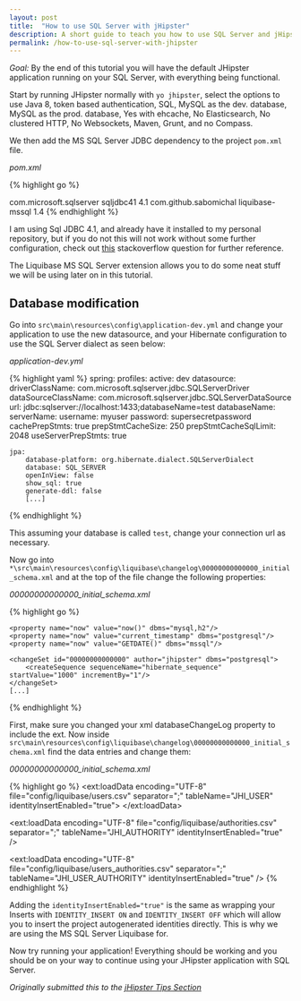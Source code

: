 ```yaml
---
layout: post
title:  "How to use SQL Server with jHipster"
description: A short guide to teach you how to use SQL Server and jHipster together.
permalink: /how-to-use-sql-server-with-jhipster
---
```

_Goal:_ By the end of this tutorial you will have the default JHipster application running on your SQL Server, with everything being functional.

Start by running JHipster normally with `yo jhipster`, select the options to use Java 8, token based authentication, SQL, MySQL as the dev. database, MySQL as the prod. database, Yes with ehcache, No Elasticsearch, No clustered HTTP, No Websockets, Maven, Grunt, and no Compass.

We then add the MS SQL Server JDBC dependency to the project `pom.xml` file.

_pom.xml_

{% highlight go %}
<!-- Microsoft JDBC -->
<dependency>
    <groupId>com.microsoft.sqlserver</groupId>
    <artifactId>sqljdbc41</artifactId>
    <version>4.1</version>
</dependency>
<!-- Liquibase MS SQL Server extensions -->
<dependency>
    <groupId>com.github.sabomichal</groupId>
    <artifactId>liquibase-mssql</artifactId>
    <version>1.4</version>
</dependency>
{% endhighlight %}    

I am using Sql JDBC 4.1, and already have it installed to my personal repository, but if you do not this will not work without some further configuration, check out [this](https://stackoverflow.com/questions/30207842/add-external-library-jar-to-spring-boot-jar-internal-lib) stackoverflow question for further reference.

The Liquibase MS SQL Server extension allows you to do some neat stuff we will be using later on in this tutorial.

## Database modification

Go into `src\main\resources\config\application-dev.yml` and change your application to use the new datasource, and your Hibernate configuration to use the SQL Server dialect as seen below:

_application-dev.yml_

{% highlight yaml %}
spring:
    profiles:
        active: dev
    datasource:
        driverClassName: com.microsoft.sqlserver.jdbc.SQLServerDriver
        dataSourceClassName: com.microsoft.sqlserver.jdbc.SQLServerDataSource
        url: jdbc:sqlserver://localhost:1433;databaseName=test
        databaseName:
        serverName:
        username: myuser
        password: supersecretpassword
        cachePrepStmts: true
        prepStmtCacheSize: 250
        prepStmtCacheSqlLimit: 2048
        useServerPrepStmts: true

    jpa:
        database-platform: org.hibernate.dialect.SQLServerDialect
        database: SQL_SERVER
        openInView: false
        show_sql: true
        generate-ddl: false
        [...]
{% endhighlight %}

This assuming your database is called `test`, change your connection url as necessary.

Now go into `*\src\main\resources\config\liquibase\changelog\00000000000000_initial_schema.xml` and at the top of the file change the following properties:

_00000000000000_initial_schema.xml_

{% highlight go %}
<databaseChangeLog
    xmlns="http://www.liquibase.org/xml/ns/dbchangelog"
    xmlns:ext="http://www.liquibase.org/xml/ns/dbchangelog-ext"
    xmlns:xsi="http://www.w3.org/2001/XMLSchema-instance"
    xsi:schemaLocation="http://www.liquibase.org/xml/ns/dbchangelog 
    http://www.liquibase.org/xml/ns/dbchangelog/dbchangelog-3.1.xsd
    http://www.liquibase.org/xml/ns/dbchangelog-ext 
    http://www.liquibase.org/xml/ns/dbchangelog/dbchangelog-ext.xsd">

    <property name="now" value="now()" dbms="mysql,h2"/>
    <property name="now" value="current_timestamp" dbms="postgresql"/>
    <property name="now" value="GETDATE()" dbms="mssql"/>

    <changeSet id="00000000000000" author="jhipster" dbms="postgresql">
        <createSequence sequenceName="hibernate_sequence" startValue="1000" incrementBy="1"/>
    </changeSet>
    [...]
{% endhighlight %}

First, make sure you changed your xml databaseChangeLog property to include the ext. Now inside `src\main\resources\config\liquibase\changelog\00000000000000_initial_schema.xml` find the data entries and change them:

_00000000000000_initial_schema.xml_

{% highlight go %}
<ext:loadData encoding="UTF-8"
            file="config/liquibase/users.csv"
            separator=";"
            tableName="JHI_USER" identityInsertEnabled="true">
    <column name="activated" type="boolean"/>
    <column name="created_date" type="timestamp"/>
</ext:loadData>
<dropDefaultValue tableName="JHI_USER" columnName="created_date" columnDataType="datetime"/>

<ext:loadData encoding="UTF-8"
                file="config/liquibase/authorities.csv"
                separator=";"
                tableName="JHI_AUTHORITY"
                identityInsertEnabled="true" />

<ext:loadData encoding="UTF-8"
                file="config/liquibase/users_authorities.csv"
                separator=";"
                tableName="JHI_USER_AUTHORITY"
                identityInsertEnabled="true" />
{% endhighlight %}

Adding the `identityInsertEnabled="true"` is the same as wrapping your Inserts with `IDENTITY_INSERT ON` and `IDENTITY_INSERT OFF` which will allow you to insert the project autogenerated identities directly. This is why we are using the MS SQL Server Liquibase for.

Now try running your application! Everything should be working and you should be on your way to continue using your JHipster application with SQL Server.

_Originally submitted this to the [jHipster Tips Section][1]_

[1]: https://jhipster.github.io/tips/004_tip_using_ms_sql_server.html
